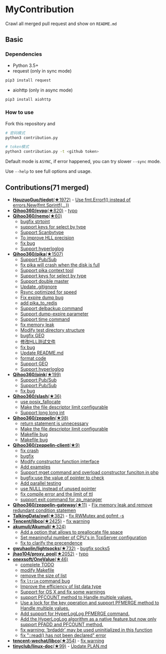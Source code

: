# MyContribution

Crawl all merged pull request and show on `README.md`

## Basic

### Dependencies

 - Python 3.5+
 - request (only in sync mode)

```bash
pip3 install request
```
 - aiohttp (only in async mode)

```bash
pip3 install aiohttp
```

### How to use

Fork this repository and 

```bash
# 密码模式
python3 contribution.py

# token模式
python3 contribution.py -t <github token>
```

Default mode is `ASYNC`, if error happened, you can try slower `--sync` mode.

Use `--help` to see full options and usage.

## Contributions(71 merged)


* [**HouzuoGuo/tiedot**(★1972)](https://github.com/HouzuoGuo/tiedot) - [Use fmt.Errorf() instead of errors.New(fmt.Sprintf(...))](https://github.com/HouzuoGuo/tiedot/pull/133)
* [**Qihoo360/evpp**(★820)](https://github.com/Qihoo360/evpp) - [typo](https://github.com/Qihoo360/evpp/pull/1)
* [**Qihoo360/nemo**(★60)](https://github.com/Qihoo360/nemo)
  * [bugfix strtoint](https://github.com/Qihoo360/nemo/pull/22)
  * [support keys for select by type](https://github.com/Qihoo360/nemo/pull/21)
  * [Support Scanbytype](https://github.com/Qihoo360/nemo/pull/17)
  * [To improve HLL precision](https://github.com/Qihoo360/nemo/pull/8)
  * [fix bug](https://github.com/Qihoo360/nemo/pull/7)
  * [Support hyperloglog](https://github.com/Qihoo360/nemo/pull/6)
* [**Qihoo360/pika**(★1507)](https://github.com/Qihoo360/pika)
  * [Support Pub/Sub](https://github.com/Qihoo360/pika/pull/207)
  * [fix pika will crash when the disk is full](https://github.com/Qihoo360/pika/pull/190)
  * [Support pika context tool](https://github.com/Qihoo360/pika/pull/186)
  * [Support keys for select by type](https://github.com/Qihoo360/pika/pull/179)
  * [Support double master](https://github.com/Qihoo360/pika/pull/176)
  * [Update .gitignore](https://github.com/Qihoo360/pika/pull/164)
  * [Rsync optimized for speed](https://github.com/Qihoo360/pika/pull/162)
  * [Fix expire dump bug](https://github.com/Qihoo360/pika/pull/147)
  * [add pika_to_redis](https://github.com/Qihoo360/pika/pull/137)
  * [Support delbackup command](https://github.com/Qihoo360/pika/pull/133)
  * [Support dump-expire parameter](https://github.com/Qihoo360/pika/pull/127)
  * [Support time command](https://github.com/Qihoo360/pika/pull/124)
  * [fix memory leak](https://github.com/Qihoo360/pika/pull/98)
  * [Modify test directory structure](https://github.com/Qihoo360/pika/pull/90)
  * [bugfix GEO](https://github.com/Qihoo360/pika/pull/77)
  * [修改HLL测试文件](https://github.com/Qihoo360/pika/pull/74)
  * [fix bug](https://github.com/Qihoo360/pika/pull/72)
  * [Update README.md](https://github.com/Qihoo360/pika/pull/71)
  * [format code](https://github.com/Qihoo360/pika/pull/66)
  * [Support GEO](https://github.com/Qihoo360/pika/pull/59)
  * [Support hyperloglog](https://github.com/Qihoo360/pika/pull/56)
* [**Qihoo360/pink**(★199)](https://github.com/Qihoo360/pink)
  * [Support Pub/Sub](https://github.com/Qihoo360/pink/pull/22)
  * [Support Pub/Sub](https://github.com/Qihoo360/pink/pull/20)
  * [fix bug](https://github.com/Qihoo360/pink/pull/3)
* [**Qihoo360/slash**(★36)](https://github.com/Qihoo360/slash)
  * [use posix_fallocate](https://github.com/Qihoo360/slash/pull/6)
  * [Make the file descriptor limit configurable](https://github.com/Qihoo360/slash/pull/3)
  * [Support long long int](https://github.com/Qihoo360/slash/pull/2)
* [**Qihoo360/zeppelin**(★98)](https://github.com/Qihoo360/zeppelin)
  * [return statement is unnecessary](https://github.com/Qihoo360/zeppelin/pull/6)
  * [Make the file descriptor limit configurable](https://github.com/Qihoo360/zeppelin/pull/5)
  * [Makefile bug](https://github.com/Qihoo360/zeppelin/pull/4)
  * [Makefile bug](https://github.com/Qihoo360/zeppelin/pull/3)
* [**Qihoo360/zeppelin-client**(★9)](https://github.com/Qihoo360/zeppelin-client)
  * [fix crash](https://github.com/Qihoo360/zeppelin-client/pull/14)
  * [bugfix](https://github.com/Qihoo360/zeppelin-client/pull/13)
  * [Modify constructor function interface](https://github.com/Qihoo360/zeppelin-client/pull/12)
  * [Add examples](https://github.com/Qihoo360/zeppelin-client/pull/11)
  * [Support mget command and overload constructor funciton in php](https://github.com/Qihoo360/zeppelin-client/pull/9)
  * [bugfix:use the value of pointer to check](https://github.com/Qihoo360/zeppelin-client/pull/8)
  * [Add parallel testing](https://github.com/Qihoo360/zeppelin-client/pull/4)
  * [use NULL instead of unused pointer](https://github.com/Qihoo360/zeppelin-client/pull/3)
  * [fix compile error and the limit of ttl](https://github.com/Qihoo360/zeppelin-client/pull/2)
  * [support exit command for zp_manager](https://github.com/Qihoo360/zeppelin-client/pull/1)
* [**Qihoo360/zeppelin-gateway**(★11)](https://github.com/Qihoo360/zeppelin-gateway) - [Fix memory leak and remove redundant condition statemen](https://github.com/Qihoo360/zeppelin-gateway/pull/1)
* [**TalkingData/owl**(★382)](https://github.com/TalkingData/owl) - [fix RWMutex and gofmt -s](https://github.com/TalkingData/owl/pull/5)
* [**Tencent/libco**(★2425)](https://github.com/Tencent/libco) - [fix warning](https://github.com/Tencent/libco/pull/1)
* [**akumuli/Akumuli**(★324)](https://github.com/akumuli/Akumuli)
  * [Add a option that allows to preallocate file space](https://github.com/akumuli/Akumuli/pull/185)
  * [Set meaningful number of CPU's in TcpServer configuration](https://github.com/akumuli/Akumuli/pull/184)
  * [fix to clarify the precendence](https://github.com/akumuli/Akumuli/pull/182)
* [**gwuhaolin/lightsocks**(★732)](https://github.com/gwuhaolin/lightsocks) - [bugfix socks5](https://github.com/gwuhaolin/lightsocks/pull/32)
* [**jhao104/proxy_pool**(★2052)](https://github.com/jhao104/proxy_pool) - [typo](https://github.com/jhao104/proxy_pool/pull/42)
* [**onexsoft/OneValue**(★46)](https://github.com/onexsoft/OneValue)
  * [complete TODO](https://github.com/onexsoft/OneValue/pull/21)
  * [modify Makefile](https://github.com/onexsoft/OneValue/pull/20)
  * [remove the size of list](https://github.com/onexsoft/OneValue/pull/19)
  * [fix `ltrim` command bug](https://github.com/onexsoft/OneValue/pull/17)
  * [Improve the efficiency of list data type](https://github.com/onexsoft/OneValue/pull/16)
  * [Support for OS X and fix some warnings](https://github.com/onexsoft/OneValue/pull/15)
  * [support PFCOUNT method to Handle multiple values.](https://github.com/onexsoft/OneValue/pull/12)
  * [Use a lock for the key operation and support PFMERGE  method  to Handle multiple values.](https://github.com/onexsoft/OneValue/pull/9)
  * [Add support for HyperLogLog PFMERGE command.](https://github.com/onexsoft/OneValue/pull/8)
  * [Add the HyperLogLog algorithm as a native feature,but now only support PFADD and PFCOUNT method.](https://github.com/onexsoft/OneValue/pull/6)
  * [fix warning: ‘brdaddr’ may be used uninitialized in this function](https://github.com/onexsoft/OneValue/pull/3)
  * [fix "::read() has not been declared" error](https://github.com/onexsoft/OneValue/pull/1)
* [**tencent-wechat/libco**(★354)](https://github.com/tencent-wechat/libco) - [fix warning](https://github.com/tencent-wechat/libco/pull/1)
* [**tinyclub/linux-doc**(★99)](https://github.com/tinyclub/linux-doc) - [Update PLAN.md](https://github.com/tinyclub/linux-doc/pull/5)
